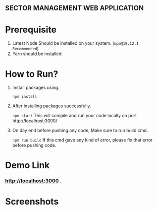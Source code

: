 ## SECTOR MANAGEMENT WEB APPLICATION

# Prerequisite

1. Latest Node Should be installed on your system. (`npm@18.12.1 Recommended`)
2. Yarn should be installed.

# How to Run?

1. Install packages using.

   `npm install`

2. After installing packages successfully.

   `npm start`
   This will compile and run your code locally on port http://localhost:3000/

3. On day end before pushing any code, Make sure to run build cmd.

   `npm run build`
   If this cmd gave any kind of error, please fix that error before pushing code.

# Demo Link

### [http://localhost:3000](http://localhost:3000) .

# Screenshots
